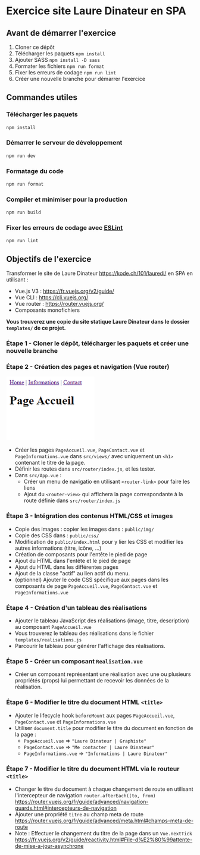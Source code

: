 # Exercice site Laure Dinateur en SPA

## Avant de démarrer l'exercice

1. Cloner ce dépôt
2. Télécharger les paquets `npm install`
3. Ajouter SASS `npm install -D sass`
4. Formater les fichiers `npm run format`
5. Fixer les erreurs de codage `npm run lint`
6. Créer une nouvelle branche pour démarrer l'exercice

## Commandes utiles
### Télécharger les paquets
```sh
npm install
```

### Démarrer le serveur de développement
```sh
npm run dev
```

### Formatage du code
```sh
npm run format
```

### Compiler et minimiser pour la production
```sh
npm run build
```

### Fixer les erreurs de codage avec [ESLint](https://eslint.org/)
```
npm run lint
```

## Objectifs de l'exercice

Transformer le site de Laure Dinateur https://kode.ch/101/lauredi/ en SPA en utilisant :
* Vue.js V3 : https://fr.vuejs.org/v2/guide/
* Vue CLI : https://cli.vuejs.org/
* Vue router : https://router.vuejs.org/
* Composants monofichiers

**Vous trouverez une copie du site statique Laure Dinateur
dans le dossier `templates/` de ce projet.**

### Étape 1 - Cloner le dépôt, télécharger les paquets et créer une nouvelle branche

### Étape 2 - Création des pages et navigation (Vue router)

![Exemple de résultat pour étape 2](_supports/etape-2.png "Exemple de résultat pour étape 2")

* Créer les pages `PageAccueil.vue`, `PageContact.vue` et `PageInformations.vue`
  dans `src/views/` avec uniquement un `<h1>` contenant le titre de la page.
* Définir les routes dans `src/router/index.js`, et les tester.
* Dans `src/App.vue` :
  * Créer un menu de navigatio en utilisant `<router-link>` pour faire les liens 
  * Ajout du `<router-view>` qui affichera la page correspondante à la route définie dans `src/router/index.js`

### Étape 3 - Intégration des contenus HTML/CSS et images
* Copie des images : copier les images dans : `public/img/`
* Copie des CSS dans : `public/css/`
* Modification de `public/index.html`
  pour y lier les CSS et modifier les autres informations (titre, icône, ...)
* Création de composants pour l'entête le pied de page
* Ajout du HTML dans l'entête et le pied de page
* Ajout du HTML dans les différentes pages
* Ajout de la classe "actif" au lien actif du menu.
* (optionnel) Ajouter le code CSS spécifique aux pages
  dans les composants de page `PageAccueil.vue`, `PageContact.vue` et `PageInformations.vue`

### Étape 4 - Création d'un tableau des réalisations
* Ajouter le tableau JavaScript des réalisations (image, titre, description) au composant `PageAccueil.vue`
* Vous trouverez le tableau des réalisations dans le fichier `templates/realisations.js`
* Parcourir le tableau pour générer l'affichage des réalisations.

### Étape 5 - Créer un composant `Realisation.vue` 
* Créer un composant représentant une réalisation avec une ou plusieurs propriétés (props)
  lui permettant de recevoir les données de la réalisation.

### Étape 6 - Modifier le titre du document HTML `<title>` 
* Ajouter le lifecycle hook `beforeMount` aux pages `PageAccueil.vue`, `PageContact.vue` et `PageInformations.vue`
* Utiliser `document.title` pour modifier le titre du document en fonction de la page :
  * `PageAccueil.vue` => `"Laure Dinateur | Graphiste"`
  * `PageContact.vue` => `"Me contacter | Laure Dinateur"`
  * `PageInformations.vue` => `"Informations | Laure Dinateur"`

### Étape 7 - Modifier le titre du document HTML via le routeur `<title>`
* Changer le titre du document à chaque changement de route en utilisant
  l'intercepteur de navigation `router.afterEach((to, from)`
  https://router.vuejs.org/fr/guide/advanced/navigation-guards.html#intercepteurs-de-navigation
* Ajouter une propriété `titre` au champ meta de route
  https://router.vuejs.org/fr/guide/advanced/meta.html#champs-meta-de-route
* Note : Effectuer le changement du titre de la page dans un `Vue.nextTick`
  https://fr.vuejs.org/v2/guide/reactivity.html#File-d%E2%80%99attente-de-mise-a-jour-asynchrone

